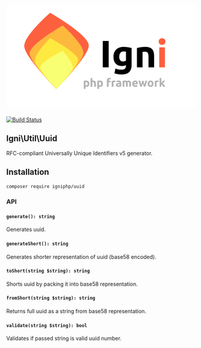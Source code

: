 # ![Igni logo](https://github.com/igniphp/common/blob/master/logo/full.svg)
[![Build Status](https://travis-ci.org/igniphp/uuid.svg?branch=master)](https://travis-ci.org/igniphp/uuid)

## Igni\Util\Uuid

RFC-compliant Universally Unique Identifiers v5 generator.

## Installation
```
composer require igniphp/uuid
```

### API

#### `generate(): string`
Generates uuid.

#### `generateShort(): string`
Generates shorter representation of uuid (base58 encoded).

#### `toShort(string $string): string`
Shorts uuid by packing it into base58 representation.

#### `fromShort(string $string): string`
Returns full uuid as a string from base58 representation.

#### `validate(string $string): bool`
Validates if passed string is valid uuid number.
